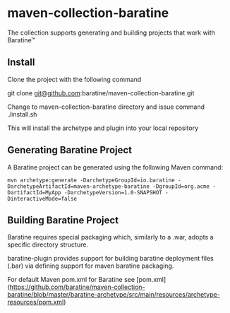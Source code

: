 # maven-collection-baratine

The collection supports generating and building projects that work with Baratine™

## Install 

Clone the project with the following command 

git clone git@github.com:baratine/maven-collection-baratine.git

Change to maven-collection-baratine directory and issue command
./install.sh

This will install the archetype and plugin into your local repository

## Generating Baratine Project

A Baratine project can be generated using the following Maven command:

`mvn archetype:generate -DarchetypeGroupId=io.baratine -DarchetypeArtifactId=maven-archetype-baratine -DgroupId=org.acme -DartifactId=MyApp -DarchetypeVersion=1.0-SNAPSHOT -DinteractiveMode=false`

## Building Baratine Project

Baratine requires special packaging which, similarly to a .war, adopts a specific 
directory structure. 

baratine-plugin provides support for building baratine deployment files (.bar) 
via defining support for maven baratine packaging.

For default Maven pom.xml for Baratine see [pom.xml] (https://github.com/baratine/maven-collection-baratine/blob/master/baratine-archetype/src/main/resources/archetype-resources/pom.xml)
 

